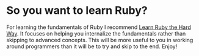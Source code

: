 # So you want to learn Ruby?

For learning the fundamentals of Ruby I recommend [Learn Ruby the Hard Way](http://learnrubythehardway.org/book/).  It focuses on helping you internalize the fundamentals rather than skipping to advanced concepts.  This will be more useful to you in working around programmers than it will be to try and skip to the end.  Enjoy!
